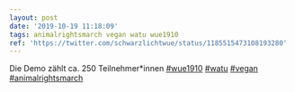 ```yaml
---
layout: post
date: '2019-10-19 11:18:09'
tags: animalrightsmarch vegan watu wue1910
ref: 'https://twitter.com/schwarzlichtwue/status/1185515473108193280'
---
```

Die Demo zählt ca. 250 Teilnehmer\*innen [#wue1910](/t/wue1910) [#watu](/t/watu) [#vegan](/t/vegan) [#animalrightsmarch](/t/animalrightsmarch)